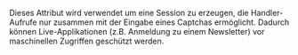 Dieses Attribut wird verwendet um eine Session zu erzeugen, die Handler-Aufrufe nur zusammen mit der Eingabe eines Captchas ermöglicht. Dadurch können Live-Applikationen (z.B. Anmeldung zu einem Newsletter) vor maschinellen Zugriffen geschützt werden.